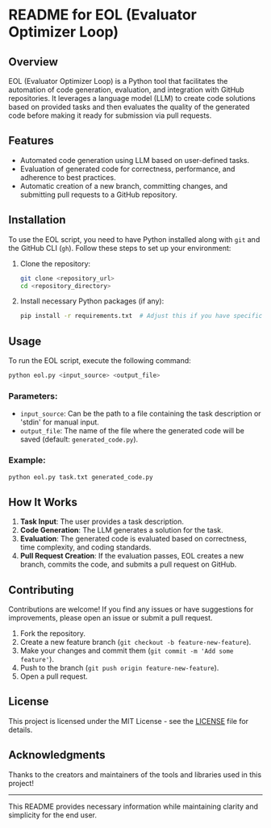 # README for EOL (Evaluator Optimizer Loop)

## Overview

EOL (Evaluator Optimizer Loop) is a Python tool that facilitates the automation of code generation, evaluation, and integration with GitHub repositories. It leverages a language model (LLM) to create code solutions based on provided tasks and then evaluates the quality of the generated code before making it ready for submission via pull requests.

## Features

- Automated code generation using LLM based on user-defined tasks.
- Evaluation of generated code for correctness, performance, and adherence to best practices.
- Automatic creation of a new branch, committing changes, and submitting pull requests to a GitHub repository.

## Installation

To use the EOL script, you need to have Python installed along with `git` and the GitHub CLI (`gh`). Follow these steps to set up your environment:

1. Clone the repository:

   ```bash
   git clone <repository_url>
   cd <repository_directory>
   ```

2. Install necessary Python packages (if any):
   ```bash
   pip install -r requirements.txt  # Adjust this if you have specific dependencies
   ```

## Usage

To run the EOL script, execute the following command:

```bash
python eol.py <input_source> <output_file>
```

### Parameters:

- `input_source`: Can be the path to a file containing the task description or 'stdin' for manual input.
- `output_file`: The name of the file where the generated code will be saved (default: `generated_code.py`).

### Example:

```bash
python eol.py task.txt generated_code.py
```

## How It Works

1. **Task Input**: The user provides a task description.
2. **Code Generation**: The LLM generates a solution for the task.
3. **Evaluation**: The generated code is evaluated based on correctness, time complexity, and coding standards.
4. **Pull Request Creation**: If the evaluation passes, EOL creates a new branch, commits the code, and submits a pull request on GitHub.

## Contributing

Contributions are welcome! If you find any issues or have suggestions for improvements, please open an issue or submit a pull request.

1. Fork the repository.
2. Create a new feature branch (`git checkout -b feature-new-feature`).
3. Make your changes and commit them (`git commit -m 'Add some feature'`).
4. Push to the branch (`git push origin feature-new-feature`).
5. Open a pull request.

## License

This project is licensed under the MIT License - see the [LICENSE](LICENSE) file for details.

## Acknowledgments

Thanks to the creators and maintainers of the tools and libraries used in this project!

---

This README provides necessary information while maintaining clarity and simplicity for the end user.
